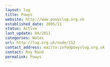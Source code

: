 ```yaml
---
layout: lug
title: Powys
website: http://www.powyslug.org.uk
established_date: 2005/11
status: Active
last_update: 04/2011
categories: Wales
url: http://lug.org.uk/node/152
contact_address: mailto:info@powyslug.org.uk
contact: Ray Rand
permalink: Powys
---
```

